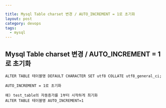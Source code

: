 ```yaml
---

title: Mysql Table charset 변경 / AUTO_INCREMENT = 1로 초기화
layout: post 
category: devops
tags: 
  - mysql
---
```


Mysql Table charset 변경 / AUTO_INCREMENT = 1로 초기화
---------------------------------------------

```
ALTER TABLE 테이블명 DEFAULT CHARACTER SET utf8 COLLATE utf8_general_ci;

```

```
AUTO_INCREMENT = 1로 초기화

예) test_table의 자동증가를 1부터 시작하게 최기화 
ALTER TABLE 테이블명 AUTO_INCREMENT=1
```
